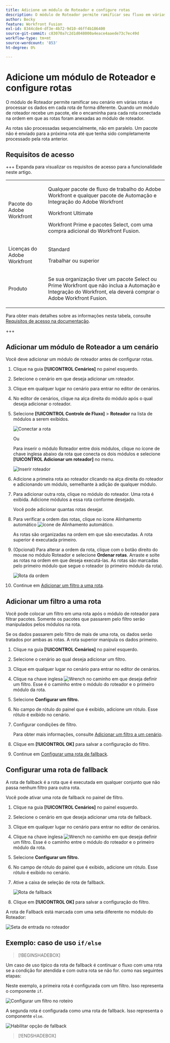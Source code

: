```yaml
---
title: Adicione um módulo de Roteador e configure rotas
description: O módulo de Roteador permite ramificar seu fluxo em várias rotas e processar os dados em cada rota de forma diferente. Depois que um módulo de roteador recebe um pacote, ele o encaminha para cada rota conectada na ordem em que as rotas foram anexadas ao módulo de roteador.
author: Becky
feature: Workfront Fusion
exl-id: 8344cde4-df3e-4b72-9d10-46ff4b186400
source-git-commit: c83070a7c2d1d048000a4eace4aaede73c7ec49d
workflow-type: tm+mt
source-wordcount: '853'
ht-degree: 0%

---
```


# Adicione um módulo de Roteador e configure rotas

O módulo de Roteador permite ramificar seu cenário em várias rotas e processar os dados em cada rota de forma diferente. Quando um módulo de roteador recebe um pacote, ele o encaminha para cada rota conectada na ordem em que as rotas foram anexadas ao módulo de roteador.

As rotas são processadas sequencialmente, não em paralelo. Um pacote não é enviado para a próxima rota até que tenha sido completamente processado pela rota anterior.


## Requisitos de acesso

+++ Expanda para visualizar os requisitos de acesso para a funcionalidade neste artigo.

<table style="table-layout:auto">
 <col> 
 <col> 
 <tbody> 
  <tr> 
   <td role="rowheader">Pacote do Adobe Workfront</td> 
   <td> <p>Qualquer pacote de fluxo de trabalho do Adobe Workfront e qualquer pacote de Automação e Integração do Adobe Workfront</p><p>Workfront Ultimate</p><p>Workfront Prime e pacotes Select, com uma compra adicional do Workfront Fusion.</p> </td> 
  </tr> 
  <tr data-mc-conditions=""> 
   <td role="rowheader">Licenças do Adobe Workfront</td> 
   <td> <p>Standard</p><p>Trabalhar ou superior</p> </td> 
  </tr> 
  <tr> 
   <td role="rowheader">Produto</td> 
   <td>
   <p>Se sua organização tiver um pacote Select ou Prime Workfront que não inclua a Automação e Integração do Workfront, ela deverá comprar o Adobe Workfront Fusion.</li></ul>
   </td> 
  </tr>
 </tbody> 
</table>

Para obter mais detalhes sobre as informações nesta tabela, consulte [Requisitos de acesso na documentação](/help/workfront-fusion/references/licenses-and-roles/access-level-requirements-in-documentation.md).

+++

## Adicionar um módulo de Roteador a um cenário

Você deve adicionar um módulo de roteador antes de configurar rotas.

1. Clique na guia **[!UICONTROL Cenários]** no painel esquerdo.
1. Selecione o cenário em que deseja adicionar um roteador.
1. Clique em qualquer lugar no cenário para entrar no editor de cenários.
1. No editor de cenários, clique na alça direita do módulo após o qual deseja adicionar o roteador.
1. Selecione **[!UICONTROL Controle de Fluxo]** > **Roteador** na lista de módulos a serem exibidos.

   ![Conectar a rota](assets/connect-the-router-350x108.png)

   Ou

   Para inserir o módulo Roteador entre dois módulos, clique no ícone de chave inglesa abaixo da rota que conecta os dois módulos e selecione **[!UICONTROL Adicionar um roteador]** no menu.

   ![Inserir roteador](assets/insert-router-350x191.png)
1. Adicione a primeira rota ao roteador clicando na alça direita do roteador e adicionando um módulo, semelhante à adição de qualquer módulo.
1. Para adicionar outra rota, clique no módulo do roteador. Uma rota é exibida. Adicione módulos a essa rota conforme desejado.

   Você pode adicionar quantas rotas desejar.

1. Para verificar a ordem das rotas, clique no ícone Alinhamento automático ![ícone de Alinhamento automático](assets/auto-align.png).

   As rotas são organizadas na ordem em que são executadas. A rota superior é executada primeiro.

1. (Opcional) Para alterar a ordem da rota, clique com o botão direito do mouse no módulo Roteador e selecione **Ordenar rotas**. Arraste e solte as rotas na ordem em que deseja executá-las. As rotas são marcadas pelo primeiro módulo que segue o roteador (o primeiro módulo da rota).

   ![Rota da ordem](assets/order-routes.png)

1. Continue em [Adicionar um filtro a uma rota](#add-a-filter-to-a-route).

## Adicionar um filtro a uma rota

Você pode colocar um filtro em uma rota após o módulo de roteador para filtrar pacotes. Somente os pacotes que passarem pelo filtro serão manipulados pelos módulos na rota.

Se os dados passarem pelo filtro de mais de uma rota, os dados serão tratados por ambas as rotas. A rota superior manipula os dados primeiro.

1. Clique na guia **[!UICONTROL Cenários]** no painel esquerdo.
1. Selecione o cenário ao qual deseja adicionar um filtro.
1. Clique em qualquer lugar no cenário para entrar no editor de cenários.
1. Clique na chave inglesa ![Wrench](assets/wrench-icon.png) no caminho em que deseja definir um filtro. Esse é o caminho entre o módulo do roteador e o primeiro módulo da rota.
1. Selecione **Configurar um filtro.**
1. No campo de rótulo do painel que é exibido, adicione um rótulo. Esse rótulo é exibido no cenário.
1. Configurar condições de filtro.

   Para obter mais informações, consulte [Adicionar um filtro a um cenário](/help/workfront-fusion/create-scenarios/add-modules/add-a-filter-to-a-scenario.md).

1. Clique em **[!UICONTROL OK]** para salvar a configuração do filtro.

1. Continue em [Configurar uma rota de fallback](#configure-a-fallback-route).

## Configurar uma rota de fallback

A rota de fallback é a rota que é executada em qualquer conjunto que não passa nenhum filtro para outra rota.

Você pode ativar uma rota de fallback no painel de filtro.

1. Clique na guia **[!UICONTROL Cenários]** no painel esquerdo.
1. Selecione o cenário em que deseja adicionar uma rota de fallback.
1. Clique em qualquer lugar no cenário para entrar no editor de cenários.
1. Clique na chave inglesa ![Wrench](assets/wrench-icon.png) no caminho em que deseja definir um filtro. Esse é o caminho entre o módulo do roteador e o primeiro módulo da rota.
1. Selecione **Configurar um filtro.**
1. No campo de rótulo do painel que é exibido, adicione um rótulo. Esse rótulo é exibido no cenário.
1. Ative a caixa de seleção de rota de fallback.

   ![Rota de fallback](assets/fallback-route-350x260.png)

1. Clique em **[!UICONTROL OK]** para salvar a configuração do filtro.

A rota de Fallback está marcada com uma seta diferente no módulo do Roteador:

![Seta de entrada no roteador](assets/arrow-sign-in-router-module-350x361.png)

## Exemplo: caso de uso `if/else`

>[!BEGINSHADEBOX]

Um caso de uso típico da rota de fallback é continuar o fluxo com uma rota se a condição for atendida e com outra rota se não for. como nas seguintes etapas:

Neste exemplo, a primeira rota é configurada com um filtro. Isso representa o componente `if`.

![Configurar um filtro no roteiro](assets/set-up-a-filter-2-350x242.png)

A segunda rota é configurada como uma rota de fallback. Isso representa o componente `else`.

![Habilitar opção de fallback](assets/enable-fallback-route-option-350x238.png)

>[!ENDSHADEBOX]
